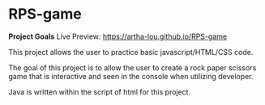 # RPS-game
**Project Goals**
Live Preview: https://artha-lou.github.io/RPS-game 

This project allows the user to practice basic javascript/HTML/CSS code.

The goal of this project is to allow the user to create a rock paper scissors game that is interactive and seen in the console 
when utilizing developer. 

Java is written within the script of html for this project. 
